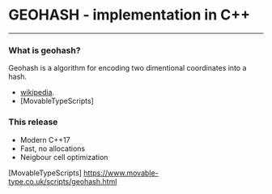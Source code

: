 GEOHASH - implementation in C++
===============================

---
### What is geohash?

Geohash is a algorithm for encoding two dimentional coordinates into a hash.

- [wikipedia].
- [MovableTypeScripts]

### This release

- Modern C++17
- Fast, no allocations
- Neigbour cell optimization

[wikipedia]:		https://en.wikipedia.org/wiki/Geohash
[MovableTypeScripts]	https://www.movable-type.co.uk/scripts/geohash.html
